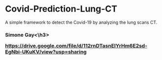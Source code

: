 # Covid-Prediction-Lung-CT
A simple framework to detect the Covid-19 by analyzing the lung scans CT.

<h3>Simone Gay<\h3>

https://drive.google.com/file/d/112rnDTasnEIYrHm6E2sd-EgNbi-UKuKV/view?usp=sharing
